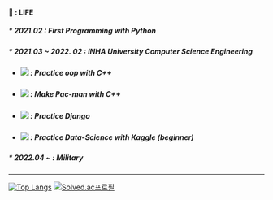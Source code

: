 #### :seedling: : LIFE 
##### * 2021.02 : First Programming with Python
##### * 2021.03 ~ 2022. 02 : INHA University Computer Science Engineering
* ##### <a href="https://github.com/yongukpark/oop"><img src="https://img.shields.io/badge/Github-181717?style=flat-square&logo=Github&logoColor=white"/></a> : Practice oop with C++
* ##### <a href="https://github.com/yongukpark/Pac-man"><img src="https://img.shields.io/badge/Github-181717?style=flat-square&logo=Github&logoColor=white"/></a> : Make Pac-man with C++
* ##### <a href="https://github.com/yongukpark/pybo"><img src="https://img.shields.io/badge/Github-181717?style=flat-square&logo=Github&logoColor=white"/></a> : Practice Django
* ##### <a href="https://github.com/yongukpark/Data-Science"><img src="https://img.shields.io/badge/Github-181717?style=flat-square&logo=Github&logoColor=white"/></a> : Practice Data-Science with Kaggle (beginner)
##### * 2022.04 ~ : Military
---

[![Top Langs](https://github-readme-stats.vercel.app/api/top-langs/?username=yongukpark&layout=compact)](https://github.com/anuraghazra/github-readme-stats)        [![Solved.ac프로필](http://mazassumnida.wtf/api/generate_badge?boj=tkzj02)](https://www.acmicpc.net/)          
